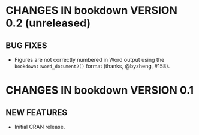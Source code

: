 # CHANGES IN bookdown VERSION 0.2 (unreleased)

## BUG FIXES

- Figures are not correctly numbered in Word output using the `bookdown::word_document2()` format (thanks, @byzheng, #158).

# CHANGES IN bookdown VERSION 0.1

## NEW FEATURES

- Initial CRAN release.
